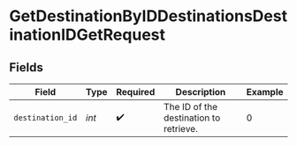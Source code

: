 # GetDestinationByIDDestinationsDestinationIDGetRequest


## Fields

| Field                                  | Type                                   | Required                               | Description                            | Example                                |
| -------------------------------------- | -------------------------------------- | -------------------------------------- | -------------------------------------- | -------------------------------------- |
| `destination_id`                       | *int*                                  | :heavy_check_mark:                     | The ID of the destination to retrieve. | 0                                      |